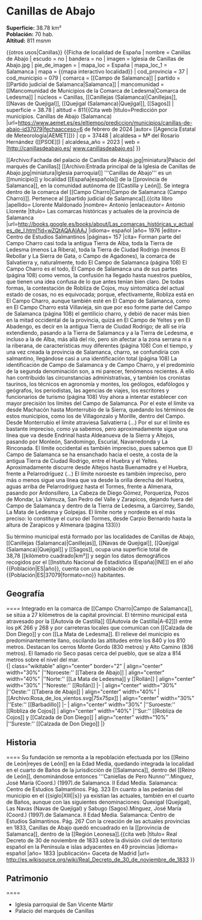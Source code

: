 # Canillas de Abajo

**Superficie:** 38.78 km²  
**Población:** 70 hab.  
**Altitud:** 811 msnm  

{{otros usos|Canillas}}
{{Ficha de localidad de España
| nombre = Canillas de Abajo
| escudo = no
| bandera = no
| imagen = Iglesia de Canillas de Abajo.jpg
| pie_de_imagen = 
| mapa_loc = España
| mapa_loc_1 = Salamanca
| mapa = {{mapa interactivo localidad}}
| cod_provincia = 37
| cod_municipio = 079
| comarca = [[Campo de Salamanca]]
| partido = [[Partido judicial de Salamanca|Salamanca]]
| mancomunidad = [[Mancomunidad de Municipios de la Comarca de Ledesma|Comarca de Ledesma]]
| núcleos = Canillas, [[Canillejas (Salamanca)|Canillejas]], [[Navas de Quejigal]], [[Quejigal (Salamanca)|Quejigal]], [[Sagos]]
| superficie = 38.78
| altitud = 811<ref>{{Cita web |título=Predicción por municipios. Canillas de Abajo (Salamanca)  |url=https://www.aemet.es/es/eltiempo/prediccion/municipios/canillas-de-abajo-id37079|fechaacceso=6 de febrero de 2024 |autor= [[Agencia Estatal de Meteorología|AEMET]]}}</ref>
| cp = 37448
| alcaldesa = Mª del Rosario Hernández ([[PSOE]])
| alcaldesa_año = 2023
| web = [http://canillasdeabajo.es/ www.canillasdeabajo.es]
}}

[[Archivo:Fachada del palacio de Canillas de Abajo.jpg|miniatura|Palacio del marqués de Canillas]]
[[Archivo:Entrada principal de la Iglesia de Canillas de Abajo.jpg|miniatura|Iglesia parroquial]]
'''Canillas de Abajo''' es un [[municipio]] y localidad [[España|española]] de la [[provincia de Salamanca]], en la comunidad autónoma de [[Castilla y León]]. Se integra dentro de la comarca del [[Campo Charro|Campo de Salamanca (Campo Charro)]]. Pertenece al [[partido judicial de Salamanca]].<ref name=ref_duplicada_1>{{cita libro |apellido= Llorente Maldonado |nombre= Antonio |enlaceautor= Antonio Llorente |título= Las comarcas históricas y actuales de la provincia de Salamanca |url=http://books.google.es/books/about/Las_comarcas_históricas_y_actuales_de_l.html?id=wZQtAQAAIAAJ |idioma= español |año= 1976 |editor= Centro de Estudios Salmantinos |páginas= 157 |cita= Forman parte del Campo Charro casi toda la antigua Tierra de Alba, toda la Tierra de Ledesma (menos La Ribera), toda la Tierra de Ciudad Rodrigo (menos El Rebollar y La Sierra de Gata, o Campo de Agadones), la comarca de Salvatierra y, naturalmente, todo El Campo de Salamanca (página 108) El Campo Charro es el todo, El Campo de Salamanca una de sus partes (página 108) como vemos, la confusión ha llegado hasta nuestros pueblos, que tienen una idea confusa de lo que antes tenían bien claro. De todas formas, la contestación de Robliza de Cojos, muy sintomática del actual estado de cosas, no es equivocada; porque, efectivamente, Robliza está en El Campo Charro, aunque también esté en El Campo de Salamanca, como en El Campo Charro está Villavieja, sin que por eso forme parte del Campo de Salamanca (página 108) el gentilicio charro, y debió de nacer más bien en la mitad occidental de la provincia, quizá en El Campo de Yeltes y en El Abadengo, es decir en la antigua Tierra de Ciudad Rodrigo; de allí se iría extendiendo, pasando a la Tierra de Salamanca y a la Tierra de Ledesma, e incluso a la de Alba, más allá del río, pero sin afectar a la zona serrana ni a la riberana, de características muy diferentes (página 108) Con el tiempo, y una vez creada la provincia de Salamanca, charro, se confundiría con salmantino, llegándose casi a una identificación total (página 108) La identificación de Campo de Salamanca y de Campo Charro, y el predominio de la segunda denominación son, a mi parecer, fenómenos recientes. A ello han contribuido las circunstancias administrativas, y también los cronistas taurinos, los técnicos en agronomía y montes, los geólogos, edafólogos y geógrafos, los periodistas, las agencias de viajes, los escritores y funcionarios de turismo (página 108) Voy ahora a intentar establecer con mayor precisión los límites del Campo de Salamanca. Por el este el límite va desde Machacón hasta Monterrubio de la Sierra, quedando los términos de estos municipios, como los de Villagonzalo y Morille, dentro del Campo. Desde Monterrubio el límite atraviesa Salvatierra (…) Por el sur el límite es bastante impreciso, como ya sabemos, pero aproximadamente sigue una línea que va desde Endrinal hasta Aldeanueva de la Sierra y Altejos, pasando por Monleón, Sandomingo, Escurial, Navarredonda y La Rinconada. El límite occidental es también impreciso, pues sabemos que El Campo de Salamanca se ha ensanchado hacia el oeste, a costa de la antigua Tierra de Ciudad Rodrigo, entre el Huebra y el Yeltes. Aproximadamente discurre desde Altejos hasta Buenamadre y el Huebra, frente a Pelarrodríguez (...) El límite noroeste es también impreciso, pero más o menos sigue una línea que va desde la orilla derecha del Huebra, aguas arriba de Pelarrodríguez hasta el Tormes, frente a Almenara, pasando por Ardonsillero, La Cabeza de Diego Gómez, Porqueriza, Pozos de Mondar, La Valmuza, San Pedro del Valle y Zarapicos, dejando fuera del Campo de Salamanca y dentro de la Tierra de Ledesma, a Garcirrey, Sando, La Mata de Ledesma y Golpejas. El límite norte y nordeste es el más preciso: lo constituye el curso del Tormes, desde Carpio Bernardo hasta la altura de Zarapicos y Almenara (página 133)}}</ref>

Su término municipal está formado por las localidades de Canillas de Abajo, [[Canillejas (Salamanca)|Canillejas]], [[Navas de Quejigal]], [[Quejigal (Salamanca)|Quejigal]] y [[Sagos]], ocupa una superficie total de 38,78&nbsp;[[kilómetro cuadrado|km²]] y según los datos demográficos recogidos por el [[Instituto Nacional de Estadística (España)|INE]] en el año {{Población|ES|año}}, cuenta con una población de {{Población|ES|37079|formato=no}} habitantes.

## Geografía

====
Integrado en la comarca de [[Campo Charro|Campo de Salamanca]], se sitúa a 27 kilómetros de la capital provincial. El término municipal está atravesado por la [[Autovía de Castilla]] ([[Autovía de Castilla|A-62]]) entre los pK 266 y 268 y por carreteras locales que comunican con [[Calzada de Don Diego]] y con [[La Mata de Ledesma]]. El relieve del municipio es predominantemente llano, oscilando las altitudes entre los 840 y los 810 metros. Destacan los cerros Monte Gordo (830 metros) y Alto Camino (836 metros). El llamado río Seco pasas cerca del pueblo, que se alza a 814 metros sobre el nivel del mar.  
{| class="wikitable" align="center" border="2"
| align="center" width="30%" |''Noroeste:'' [[Tabera de Abajo]]
| align="center" width="40%" |''Norte:'' [[La Mata de Ledesma]] y [[Rollán]]
| align="center" width="30%" |''Noreste:'' [[Rollán]]
|-
| align="center" width="30%" |''Oeste:'' [[Tabera de Abajo]]
| align="center" width="40%" |[[Archivo:Rosa_de_los_vientos.svg|75x75px]]
| align="center" width="30%" |''Este:'' [[Barbadillo]]
|-
| align="center" width="30%" |''Suroeste:'' [[Robliza de Cojos]]
| align="center" width="40%" |''Sur:'' [[Robliza de Cojos]] y [[Calzada de Don Diego]]
| align="center" width="10%" |''Sureste:''  [[Calzada de Don Diego]]
|}

## Historia

====
Su fundación se remonta a la repoblación efectuada por los [[Reino de León|reyes de León]] en la Edad Media, quedando integrada la localidad en el cuarto de Baños de la jurisdicción de [[Salamanca]], dentro del [[Reino de León]], denominándose entonces '''Caniellas de Pero Nunno'''.<ref>Mínguez, José María (Coord.) (1997).de Salamanca. II Edad Media. Salamanca: Centro de Estudios Salmantinos. Pág. 323</ref> En cuanto a las pedanías del municipio en el {{siglo|XIII||s}} ya existían las actuales, también en el cuarto de Baños, aunque con las siguientes denominaciones: Quexigal (Quejigal), Las Navas (Navas de Quejigal) y Sabugo (Sagos).<ref>Mínguez, José María (Coord.) (1997).de Salamanca. II Edad Media. Salamanca: Centro de Estudios Salmantinos. Pág. 267</ref> Con la creación de las actuales provincias en 1833, Canillas de Abajo quedó encuadrado en la [[provincia de Salamanca]], dentro de la [[Región Leonesa]].<ref>{{cita web |título= Real Decreto de 30 de noviembre de 1833 sobre la división civil de territorio español en la Península e islas adyacentes en 49 provincias |idioma= español |año= 1833 |publicación= Gaceta de Madrid |url= http://es.wikisource.org/wiki/Real_Decreto_de_30_de_noviembre_de_1833 }}</ref>

## Patrimonio

====
* Iglesia parroquial de San Vicente Mártir
* Palacio del marqués de Canillas